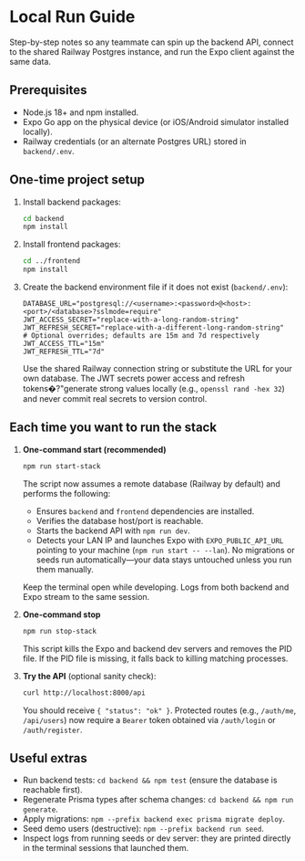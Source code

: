 # Local Run Guide

Step-by-step notes so any teammate can spin up the backend API, connect to the shared Railway Postgres instance, and run the Expo client against the same data.

## Prerequisites
- Node.js 18+ and npm installed.
- Expo Go app on the physical device (or iOS/Android simulator installed locally).
- Railway credentials (or an alternate Postgres URL) stored in `backend/.env`.

## One-time project setup
1. Install backend packages:
   ```bash
   cd backend
   npm install
   ```
2. Install frontend packages:
   ```bash
   cd ../frontend
   npm install
   ```
3. Create the backend environment file if it does not exist (`backend/.env`):
   ```env
   DATABASE_URL="postgresql://<username>:<password>@<host>:<port>/<database>?sslmode=require"
   JWT_ACCESS_SECRET="replace-with-a-long-random-string"
   JWT_REFRESH_SECRET="replace-with-a-different-long-random-string"
   # Optional overrides; defaults are 15m and 7d respectively
   JWT_ACCESS_TTL="15m"
   JWT_REFRESH_TTL="7d"
   ```
   Use the shared Railway connection string or substitute the URL for your own database. The JWT secrets power access and refresh tokens�?"generate strong values locally (e.g., `openssl rand -hex 32`) and never commit real secrets to version control.

## Each time you want to run the stack
1. **One-command start (recommended)**
   ```bash
   npm run start-stack
   ```
   The script now assumes a remote database (Railway by default) and performs the following:
   - Ensures `backend` and `frontend` dependencies are installed.
   - Verifies the database host/port is reachable.
   - Starts the backend API with `npm run dev`.
   - Detects your LAN IP and launches Expo with `EXPO_PUBLIC_API_URL` pointing to your machine (`npm run start -- --lan`).
   No migrations or seeds run automatically—your data stays untouched unless you run them manually.

   Keep the terminal open while developing. Logs from both backend and Expo stream to the same session.

2. **One-command stop**
   ```bash
   npm run stop-stack
   ```
   This script kills the Expo and backend dev servers and removes the PID file. If the PID file is missing, it falls back to killing matching processes.

3. **Try the API** (optional sanity check):
   ```bash
   curl http://localhost:8000/api
   ```
   You should receive `{ "status": "ok" }`. Protected routes (e.g., `/auth/me`, `/api/users`) now require a `Bearer` token obtained via `/auth/login` or `/auth/register`.

## Useful extras
- Run backend tests: `cd backend && npm test` (ensure the database is reachable first).
- Regenerate Prisma types after schema changes: `cd backend && npm run generate`.
- Apply migrations: `npm --prefix backend exec prisma migrate deploy`.
- Seed demo users (destructive): `npm --prefix backend run seed`.
- Inspect logs from running seeds or dev server: they are printed directly in the terminal sessions that launched them.
